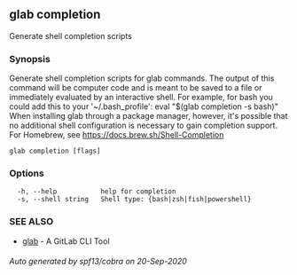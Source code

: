 ## glab completion

Generate shell completion scripts

### Synopsis

Generate shell completion scripts for glab commands.
The output of this command will be computer code and is meant to be saved to a
file or immediately evaluated by an interactive shell.
For example, for bash you could add this to your '~/.bash_profile':
	eval "$(glab completion -s bash)"
When installing glab through a package manager, however, it's possible that
no additional shell configuration is necessary to gain completion support. For
Homebrew, see <https://docs.brew.sh/Shell-Completion>


```
glab completion [flags]
```

### Options

```
  -h, --help           help for completion
  -s, --shell string   Shell type: {bash|zsh|fish|powershell}
```

### SEE ALSO

* [glab](glab.md)	 - A GitLab CLI Tool

###### Auto generated by spf13/cobra on 20-Sep-2020
